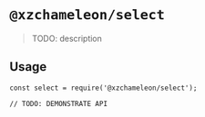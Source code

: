 # `@xzchameleon/select`

> TODO: description

## Usage

```
const select = require('@xzchameleon/select');

// TODO: DEMONSTRATE API
```
